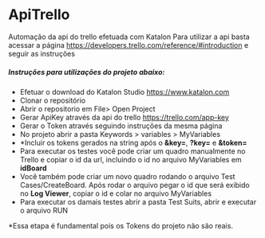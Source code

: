 # ApiTrello
Automação da api do trello efetuada com Katalon
Para utilizar a api basta acessar a página https://developers.trello.com/reference/#introduction e seguir as instruções

##### Instruções para utilizações do projeto abaixo:
- Efetuar o download do Katalon Studio https://www.katalon.com
- Clonar o repositório
- Abrir o repositorio em File> Open Project
- Gerar ApiKey através da api do trello https://trello.com/app-key
- Gerar o Token através seguindo instruções da mesma página
- No projeto abrir a pasta Keywords > variables > MyVariables
- *Incluir os tokens gerados na string após o **&key=**, **?key=** e **&token=**
- Para executar os testes você pode criar um quadro manualmente no Trello e copiar o id da url, incluindo o id no arquivo MyVariables em **idBoard**
- Você também pode criar um novo quadro rodando o arquivo Test Cases/CreateBoard. Após rodar o arquivo pegar o id que será exibido no **Log Viewer**, copiar o id e colar no arquivo MyVariables
- Para executar os damais testes abrir a pasta Test Suits, abrir e executar o arquivo RUN

*Essa etapa é fundamental pois os Tokens do projeto não  são reais.

